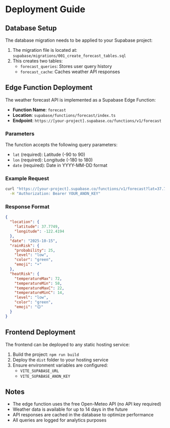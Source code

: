 # Deployment Guide

## Database Setup

The database migration needs to be applied to your Supabase project:

1. The migration file is located at: `supabase/migrations/001_create_forecast_tables.sql`
2. This creates two tables:
   - `forecast_queries`: Stores user query history
   - `forecast_cache`: Caches weather API responses

## Edge Function Deployment

The weather forecast API is implemented as a Supabase Edge Function:

- **Function Name**: `forecast`
- **Location**: `supabase/functions/forecast/index.ts`
- **Endpoint**: `https://[your-project].supabase.co/functions/v1/forecast`

### Parameters

The function accepts the following query parameters:

- `lat` (required): Latitude (-90 to 90)
- `lon` (required): Longitude (-180 to 180)
- `date` (required): Date in YYYY-MM-DD format

### Example Request

```bash
curl "https://[your-project].supabase.co/functions/v1/forecast?lat=37.7749&lon=-122.4194&date=2025-10-15" \
  -H "Authorization: Bearer YOUR_ANON_KEY"
```

### Response Format

```json
{
  "location": {
    "latitude": 37.7749,
    "longitude": -122.4194
  },
  "date": "2025-10-15",
  "rainRisk": {
    "probability": 25,
    "level": "low",
    "color": "green",
    "emoji": "☀️"
  },
  "heatRisk": {
    "temperatureMax": 72,
    "temperatureMin": 58,
    "temperatureMaxC": 22,
    "temperatureMinC": 14,
    "level": "low",
    "color": "green",
    "emoji": "😊"
  }
}
```

## Frontend Deployment

The frontend can be deployed to any static hosting service:

1. Build the project: `npm run build`
2. Deploy the `dist` folder to your hosting service
3. Ensure environment variables are configured:
   - `VITE_SUPABASE_URL`
   - `VITE_SUPABASE_ANON_KEY`

## Notes

- The edge function uses the free Open-Meteo API (no API key required)
- Weather data is available for up to 14 days in the future
- API responses are cached in the database to optimize performance
- All queries are logged for analytics purposes
